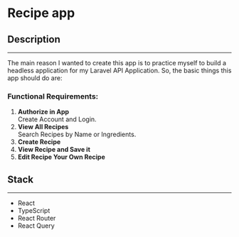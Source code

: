 # Recipe app

## Description
___
The main reason I wanted to create this app is to practice myself to build a headless application for my Laravel API Application. So, the basic things this app should do are:

### Functional Requirements:

1. **Authorize in App**<br /> Create Account and Login.
2. **View All Recipes**<br /> Search Recipes by Name or Ingredients.
3. **Create Recipe**
4. **View Recipe and Save it**
5. **Edit Recipe Your Own Recipe**

## Stack
___
- React
- TypeScript
- React Router
- React Query